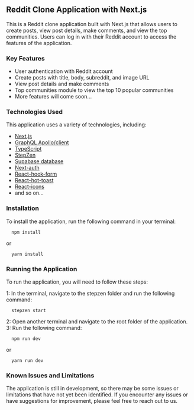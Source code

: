 ## Reddit Clone Application with Next.js

This is a Reddit clone application built with Next.js that allows users to create posts, view post details, make comments, and view the top communities. Users can log in with their Reddit account to access the features of the application.

### Key Features
 - User authentication with Reddit account
 - Create posts with title, body, subreddit, and image URL
 - View post details and make comments
 - Top communities module to view the top 10 popular communities
 - More features will come soon...

### Technologies Used
This application uses a variety of technologies, including:
 - [Next.js](https://nextjs.org/)
 - [GraphQL Apollo/client](https://www.apollographql.com/docs/react/)
 - [TypeScript](https://www.typescriptlang.org/)
 - [StepZen](https://stepzen.com/)
 - [Supabase database](https://supabase.com/)
 - [Next-auth](https://next-auth.js.org/)
 - [React-hook-form](https://react-hook-form.com/)
 - [React-hot-toast](https://react-hot-toast.com/)
 - [React-icons](https://react-icons.github.io/react-icons/)
 - and so on...

### Installation
To install the application, run the following command in your terminal:
```
  npm install
```
or
```
  yarn install
```

### Running the Application
To run the application, you will need to follow these steps:

1: In the terminal, navigate to the stepzen folder and run the following command:
```
  stepzen start
```

2: Open another terminal and navigate to the root folder of the application.
3: Run the following command:
```
  npm run dev
```
or 
```
  yarn run dev
```

### Known Issues and Limitations
The application is still in development, so there may be some issues or limitations that have not yet been identified. If you encounter any issues or have suggestions for improvement, please feel free to reach out to us.
